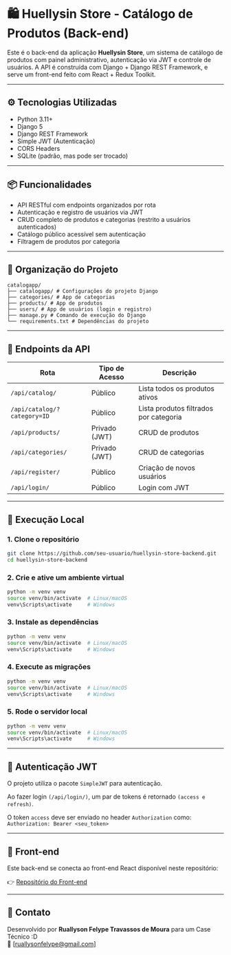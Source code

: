 # 🛍️ Huellysin Store - Catálogo de Produtos (Back-end)

Este é o back-end da aplicação **Huellysin Store**, um sistema de catálogo de produtos com painel administrativo, autenticação via JWT e controle de usuários. A API é construída com Django + Django REST Framework, e serve um front-end feito com React + Redux Toolkit.

---

## ⚙️ Tecnologias Utilizadas

- Python 3.11+
- Django 5
- Django REST Framework
- Simple JWT (Autenticação)
- CORS Headers
- SQLite (padrão, mas pode ser trocado)

---

## 📦 Funcionalidades

- API RESTful com endpoints organizados por rota
- Autenticação e registro de usuários via JWT
- CRUD completo de produtos e categorias (restrito a usuários autenticados)
- Catálogo público acessível sem autenticação
- Filtragem de produtos por categoria

---

## 📂 Organização do Projeto

```
catalogapp/
├── catalogapp/ # Configurações do projeto Django
├── categories/ # App de categorias
├── products/ # App de produtos
├── users/ # App de usuários (login e registro)
├── manage.py # Comando de execução do Django
└── requirements.txt # Dependências do projeto
```

---

## 🔐 Endpoints da API

| Rota                        | Tipo de Acesso     | Descrição                                    |
|-----------------------------|--------------------|----------------------------------------------|
| `/api/catalog/`             | Público            | Lista todos os produtos ativos              |
| `/api/catalog/?category=ID` | Público            | Lista produtos filtrados por categoria       |
| `/api/products/`            | Privado (JWT)      | CRUD de produtos                             |
| `/api/categories/`          | Privado (JWT)      | CRUD de categorias                           |
| `/api/register/`            | Público            | Criação de novos usuários                    |
| `/api/login/`               | Público            | Login com JWT                                |

---

## 🧪 Execução Local

### 1. Clone o repositório

```bash
git clone https://github.com/seu-usuario/huellysin-store-backend.git
cd huellysin-store-backend
```

### 2. Crie e ative um ambiente virtual

```bash
python -m venv venv
source venv/bin/activate  # Linux/macOS
venv\Scripts\activate     # Windows
```

### 3. Instale as dependências

```bash
python -m venv venv
source venv/bin/activate  # Linux/macOS
venv\Scripts\activate     # Windows
```
### 4. Execute as migrações

```bash
python -m venv venv
source venv/bin/activate  # Linux/macOS
venv\Scripts\activate     # Windows
```
### 5. Rode o servidor local

```bash
python -m venv venv
source venv/bin/activate  # Linux/macOS
venv\Scripts\activate     # Windows
```

---

## 🔑 Autenticação JWT

O projeto utiliza o pacote `SimpleJWT` para autenticação.

Ao fazer login `(/api/login/)`, um par de tokens é retornado `(access e refresh)`.

O token `access` deve ser enviado no header `Authorization` como: `Authorization: Bearer <seu_token>`

--- 

## 🔗 Front-end
Este back-end se conecta ao front-end React disponível neste repositório:

👉 [Repositório do Front-end](https://github.com/hav0kinho/Case-EBAC-Frontend)

---

## 📩 Contato

Desenvolvido por **Ruallyson Felype Travassos de Moura** para um Case Técnico :D  
📧 [ruallysonfelype@gmail.com]